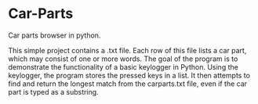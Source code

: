 # Car-Parts
Car parts browser in python.

This simple project contains a .txt file. Each row of this file lists a car part, which may consist of one or more words.
The goal of the program is to demonstrate the functionality of a basic keylogger in Python. 
Using the keylogger, the program stores the pressed keys in a list. 
It then attempts to find and return the longest match from the carparts.txt file, even if the car part is typed as a substring.


